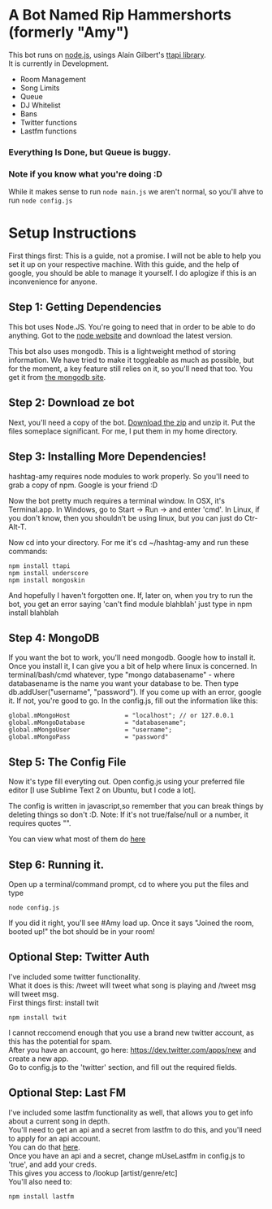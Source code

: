 # A Bot Named Rip Hammershorts (formerly "Amy")

This bot runs on [node.js](http://nodejs.org/), usings Alain Gilbert's [ttapi library](https://github.com/alaingilbert/Turntable-API).  
It is currently in Development.

 - Room Management
 - Song Limits
 - Queue
 - DJ Whitelist
 - Bans
 - Twitter functions
 - Lastfm functions

### Everything Is Done, but Queue is buggy. 

### Note if you know what you're doing :D

While it makes sense to run ```node main.js```
we aren't normal, so you'll ahve to run ```node config.js```

# Setup Instructions

First things first: This is a guide, not a promise. I will not be able to help you set it up on your respective machine. With this guide, and 
the help of google, you should be able to manage it yourself. I do aplogize if this is an inconvenience for anyone.

## Step 1: Getting Dependencies
This bot uses Node.JS. You're going to need that in order to be able to do anything. Got to the [node website](http://www.nodejs.org/) and download
the latest version.

This bot also uses mongodb. This is a lightweight method of storing information. We have tried to make it toggleable as much as possible, but for the moment, a key feature still relies on it, so you'll need that too. You get it from [the mongodb site](http://www.mongodb.org/downloads).

## Step 2: Download ze bot
Next, you'll need a copy of the bot. [Download the zip](https://github.com/yayramen/hashtag-amy/zipball/master) and unzip it. Put the files someplace significant. For me, I put them in my home directory. 

## Step 3: Installing More Dependencies!
hashtag-amy requires node modules to work properly. So you'll need to grab a copy of npm. Google is your friend :D

Now the bot pretty much requires a terminal window. In OSX, it's Terminal.app. In Windows, go to Start -> Run -> and enter 'cmd'. In Linux, if you don't know, then you shouldn't be using linux, but you can just do Ctr-Alt-T.

Now cd into your directory. For me it's cd ~/hashtag-amy and run these commands:

    npm install ttapi
    npm install underscore
    npm install mongoskin

And hopefully I haven't forgotten one. If, later on, when you try to run the bot, you get an error saying 'can't find module blahblah'
just type in npm install blahblah

## Step 4: MongoDB
If you want the bot to work, you'll need mongodb. Google how to install it. Once you install it, I can give you a bit of help where linux is concerned.
In terminal/bash/cmd whatever, type "mongo databasename" - where databasename is the name you want your database to be.
Then type db.addUser("username", "password"). 
If you come up with an error, google it. If not, you're good to go.
In the config.js, fill out the information like this:

```
global.mMongoHost               = "localhost"; // or 127.0.0.1
global.mMongoDatabase           = "databasename";
global.mMongoUser               = "username";   
global.mMongoPass               = "password"
```

## Step 5: The Config File
Now it's type fill everyting out. Open config.js using your preferred file editor [I use Sublime Text 2 on Ubuntu, but I code a lot].

The config is written in javascript,so remember that you can break things by deleting things so don't :D.
Note: If it's not true/false/null or a number, it requires quotes "". 

You can view what most of them do [here](http://billing.yayramen.com/index.php/kb/documentation/turntable-fm-bot-config-documentation)

## Step 6: Running it.
Open up a terminal/command prompt, cd to where you put the files and type

    node config.js

If you did it right, you'll see #Amy load up. Once it says "Joined the room, booted up!" the bot should be in your room!

## Optional Step: Twitter Auth
I've included some twitter functionality.  
What it does is this: /tweet will tweet what song is playing and /tweet msg will tweet msg.  
First things first: install twit

```
npm install twit
```
I cannot reccomend enough that you use a brand new twitter account, as this has the potential for spam.  
After you have an account, go here: https://dev.twitter.com/apps/new and create a new app.  
Go to config.js to the 'twitter' section, and fill out the required fields.  

## Optional Step: Last FM
I've included some lastfm functionality as well, that allows you to get info about a current song in depth.  
You'll need to get an api and a secret from lastfm to do this, and you'll need to apply for an api account.  
You can do that [here](http://www.last.fm/api/account).  
Once you have an api and a secret, change mUseLastfm in config.js to 'true', and add your creds.  
This gives you access to /lookup [artist/genre/etc]  
You'll also need to:
```
npm install lastfm
```
